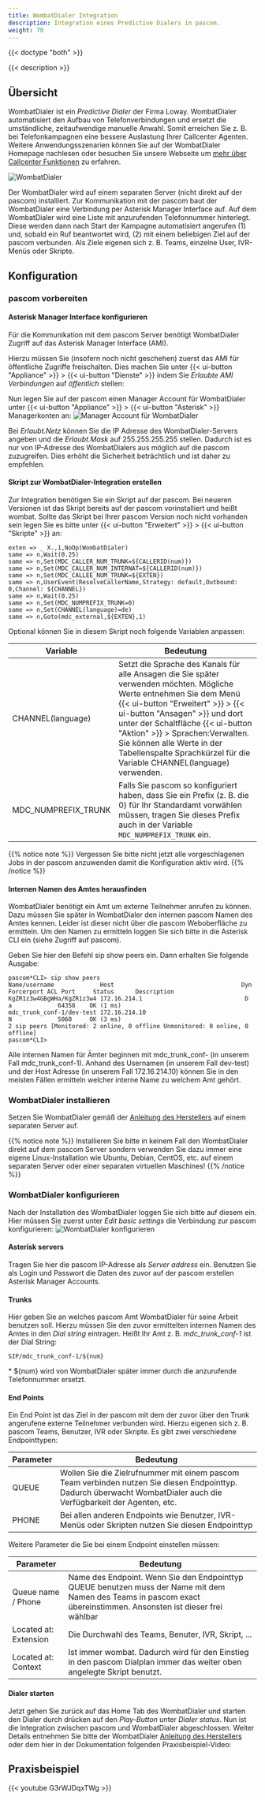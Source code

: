 ```yaml
---
title: WombatDialer Integration
description: Integration eines Predictive Dialers in pascom.
weight: 70
---
```


{{< doctype "both"  >}}

{{< description >}}

## Übersicht

WombatDialer ist ein *Predictive Dialer* der Firma Loway. WombatDialer automatisiert den Aufbau von Telefonverbindungen und ersetzt die umständliche, zeitaufwendige manuelle Anwahl. Somit erreichen Sie z. B. bei Telefonkampagnen eine bessere Auslastung Ihrer Callcenter Agenten. Weitere Anwendungsszenarien können Sie auf der WombatDialer Homepage nachlesen oder besuchen Sie unsere Webseite um [mehr über Callcenter Funktionen](https://www.pascom.net/de/call-center/ "Callcenter") zu erfahren.

![WombatDialer](overview.de.png?width=60%)


Der WombatDialer wird auf einem separaten Server (nicht direkt auf der pascom) installiert. Zur Kommunikation mit der pascom baut der WombatDialer eine Verbindung per Asterisk Manager Interface auf. Auf dem WombatDialer wird eine Liste mit anzurufenden Telefonnummer hinterlegt. Diese werden dann nach Start der Kampagne automatisiert angerufen (1) und, sobald ein Ruf beantwortet wird, (2) mit einem beliebigen Ziel auf der pascom verbunden. Als Ziele eigenen sich z. B. Teams, einzelne User, IVR-Menüs oder Skripte.

## Konfiguration

### pascom vorbereiten

#### Asterisk Manager Interface konfigurieren
Für die Kommunikation mit dem pascom Server benötigt WombatDialer Zugriff auf das Asterisk Manager Interface (AMI).

Hierzu müssen Sie (insofern noch nicht geschehen) zuerst das AMI für öffentliche Zugriffe freischalten. Dies machen Sie unter {{< ui-button "Appliance" >}} > {{< ui-button "Dienste" >}} indem Sie *Erlaubte AMI Verbindungen* auf *öffentlich* stellen:


Nun legen Sie auf der pascom einen Manager Account für WombatDialer unter {{< ui-button "Appliance" >}} > {{< ui-button "Asterisk" >}} Managerkonten an:
![Manager Account für WombatDialer](manager_account.de.png?width=80%)

Bei *Erlaubt.Netz* können Sie die IP Adresse des WombatDialer-Servers angeben und die *Erlaubt.Mask* auf 255.255.255.255 stellen. Dadurch ist es nur von IP-Adresse des WombatDialers aus möglich auf die pascom zuzugreifen. Dies erhöht die Sicherheit beträchtlich und ist daher zu empfehlen.

#### Skript zur WombatDialer-Integration erstellen
Zur Integration benötigen Sie ein Skript auf der pascom. Bei neueren Versionen ist das Skript bereits auf der pascom vorinstalliert und heißt wombat. Sollte das Skript bei Ihrer pascom Version noch nicht vorhanden sein legen Sie es bitte unter {{< ui-button "Erweitert" >}} > {{< ui-button "Skripte" >}} an:

    exten => _ X.,1,NoOp(WombatDialer)
    same => n,Wait(0.25)
    same => n,Set(MDC_CALLER_NUM_TRUNK=${CALLERID(num)})
    same => n,Set(MDC_CALLER_NUM_INTERNAT=${CALLERID(num)})
    same => n,Set(MDC_CALLEE_NUM_TRUNK=${EXTEN})
    same => n,UserEvent(ResolveCallerName,Strategy: default,Outbound: 0,Channel: ${CHANNEL})
    same => n,Wait(0.25)
    same => n,Set(MDC_NUMPREFIX_TRUNK=0)
    same => n,Set(CHANNEL(language)=de)
    same => n,Goto(mdc_external,${EXTEN},1)

Optional können Sie in diesem Skript noch folgende Variablen anpassen:

|Variable|Bedeutung|
|---|---|
|CHANNEL(language)|Setzt die Sprache des Kanals für alle Ansagen die Sie später verwenden möchten. Mögliche Werte entnehmen Sie dem Menü {{< ui-button "Erweitert" >}} > {{< ui-button "Ansagen" >}} und dort unter der Schaltfläche {{< ui-button "Aktion" >}} > Sprachen:Verwalten. Sie können alle Werte in der Tabellenspalte Sprachkürzel für die Variable CHANNEL(language) verwenden.|
|MDC_NUMPREFIX_TRUNK|	Falls Sie pascom so konfiguriert haben, dass Sie ein Prefix (z. B. die 0) für Ihr Standardamt vorwählen müssen, tragen Sie dieses Prefix auch in der Variable `MDC_NUMPREFIX_TRUNK` ein.|

{{% notice note %}}
Vergessen Sie bitte nicht jetzt alle vorgeschlagenen Jobs in der pascom anzuwenden damit die Konfiguration aktiv wird.
{{% /notice %}}

#### Internen Namen des Amtes herausfinden

WombatDialer benötigt ein Amt um externe Teilnehmer anrufen zu können. Dazu müssen Sie später in WombatDialer den internen pascom Namen des Amtes kennen. Leider ist dieser nicht über die pascom Weboberfläche zu ermitteln.  Um den Namen zu ermitteln loggen Sie sich bitte in die Asterisk CLI ein (siehe Zugriff auf pascom).

Geben Sie hier den Befehl sip show peers ein. Dann erhalten Sie folgende Ausgabe:

    pascom*CLI> sip show peers
    Name/username             Host                                    Dyn Forcerport ACL Port     Status      Description
    KgZR1z3w4GBgWHa/KgZR1z3w4 172.16.214.1                             D   a             64358    OK (1 ms)
    mdc_trunk_conf-1/dev-test 172.16.214.10                                N             5060     OK (3 ms)
    2 sip peers [Monitored: 2 online, 0 offline Unmonitored: 0 online, 0 offline]
    pascom*CLI>

Alle internen Namen für Ämter beginnen mit mdc_trunk_conf- (in unserem Fall mdc_trunk_conf-1). Anhand des Usernamen (in unserem Fall dev-test) und der Host Adresse (in unserem Fall 172.16.214.10) können Sie in den meisten Fällen ermitteln welcher interne Name zu welchem Amt gehört.

### WombatDialer installieren

Setzen Sie WombatDialer gemäß der [Anleitung des Herstellers](https://www.wombatdialer.com/) auf einem separaten Server auf.

{{% notice note %}}
Installieren Sie bitte in keinem Fall den WombatDialer direkt auf dem pascom Server sondern verwenden Sie dazu immer eine eigene Linux-Installation wie Ubuntu, Debian, CentOS, etc. auf einem separaten Server oder einer separaten virtuellen Maschines!
{{% /notice %}}


### WombatDialer konfigurieren

Nach der Installation des WombatDialer loggen Sie sich bitte auf diesem ein. Hier müssen Sie zuerst unter *Edit basic settings* die Verbindung zur pascom konfigurieren:
![WombatDialer konfigurieren](basic_settings.en.png?width=70%)

#### Asterisk servers

Tragen Sie hier die pascom IP-Adresse als *Server address* ein. Benutzen Sie als Login und Passwort die Daten des zuvor auf der pascom erstellen Asterisk Manager Accounts.

#### Trunks

Hier geben Sie an welches pascom Amt WombatDialer für seine Arbeit benutzen soll. Hierzu müssen Sie den zuvor ermittelten internen Namen des Amtes in den *Dial string* eintragen. Heißt Ihr Amt z. B. *mdc_trunk_conf-1* ist der Dial String:

    SIP/mdc_trunk_conf-1/${num}

\* ${num} wird von WombatDialer später immer durch die anzurufende Telefonnummer ersetzt.

#### End Points
Ein End Point ist das Ziel in der pascom mit dem der zuvor über den Trunk angerufene externe Teilnehmer verbunden wird. Hierzu eigenen sich z. B. pascom Teams, Benutzer, IVR oder Skripte. Es gibt zwei verschiedene Endpointtypen:

|Parameter|Bedeutung|
|---|---|
|QUEUE|	Wollen Sie die Zielrufnummer mit einem pascom Team verbinden nutzen Sie diesen Endpointtyp. Dadurch überwacht WombatDialer auch die Verfügbarkeit der Agenten, etc.|
|PHONE|	Bei allen anderen Endpoints wie Benutzer, IVR-Menüs oder Skripten nutzen Sie diesen Endpointtyp|

Weitere Parameter die Sie bei einem Endpoint einstellen müssen:

|Parameter|Bedeutung|
|---|---|
|Queue name / Phone|	Name des Endpoint. Wenn Sie den Endpointtyp QUEUE benutzen muss der Name mit dem Namen des Teams in pascom exact übereinstimmen. Ansonsten ist dieser frei wählbar|
|Located at: Extension	|Die Durchwahl des Teams, Benuter, IVR, Skript, ...|
|Located at: Context	|Ist immer wombat. Dadurch wird für den Einstieg in den pascom Dialplan immer das weiter oben angelegte Skript benutzt.|

#### Dialer starten

Jetzt gehen Sie zurück auf das Home Tab des WombatDialer und starten den Dialer durch drücken auf den *Play-Button* unter *Dialer status*.
Nun ist die Integration zwischen pascom und WombatDialer abgeschlossen. Weiter Details entnehmen Sie bitte der WombatDialer [Anleitung des Herstellers](https://www.wombatdialer.com/) oder dem hier in der Dokumentation folgenden Praxisbeispiel-Video:

## Praxisbeispiel

{{< youtube G3rWJDqxTWg >}}
